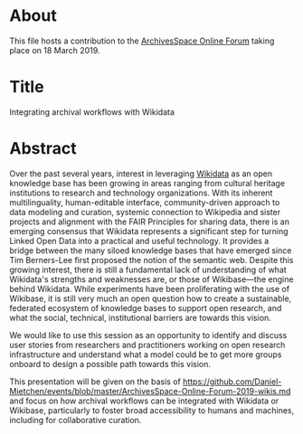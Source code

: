 # About

This file hosts a contribution to the [ArchivesSpace Online Forum](https://archivesspace.atlassian.net/wiki/spaces/ADC/pages/802127927/ArchivesSpace+Online+Forum+2019) taking place on 18 March 2019.

# Title 

Integrating archival workflows with Wikidata

# Abstract

Over the past several years, interest in leveraging [Wikidata](https://wikidata.org/) as an open knowledge base has been growing in areas ranging from cultural heritage institutions to research and technology organizations. With its inherent multilinguality, human-editable interface, community-driven approach to data modeling and curation, systemic connection to Wikipedia and sister projects and alignment with the FAIR Principles for sharing data, there is an emerging consensus that Wikidata represents a significant step for turning Linked Open Data into a practical and useful technology. It provides a bridge between the many siloed knowledge bases that have emerged since Tim Berners-Lee first proposed the notion of the semantic web. Despite this growing interest, there is still a fundamental lack of understanding of what Wikidata's strengths and weaknesses are, or those of Wikibase—the engine behind Wikidata. While experiments have been proliferating with the use of Wikibase, it is still very much an open question how to create a sustainable, federated ecosystem of knowledge bases to support open research, and what the social, technical, institutional barriers are towards this vision. 

We would like to use this session as an opportunity to identify and discuss user stories from researchers and practitioners working on open research infrastructure and understand what a model could be to get more groups onboard to design a possible path towards this vision. 

This presentation will be given on the basis of https://github.com/Daniel-Mietchen/events/blob/master/ArchivesSpace-Online-Forum-2019-wikis.md and focus on how archival workflows can be integrated with Wikidata or Wikibase, particularly to foster broad accessibility to humans and machines, including for collaborative curation.

